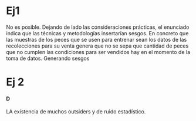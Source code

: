 
# Ej1

No es posible.
Dejando de lado las consideraciones prácticas, el enunciado indica que las técnicas y metodologías insertarían sesgos. En concreto que las muestras de los peces que se usen para entrenar sean los datos de las recolecciones para su venta genera que no se sepa que cantidad de peces que no cumplen las condiciones para ser vendidos hay en el momento de la toma de datos. Generando sesgos


# Ej 2


#### D
LA existencia de muchos outsiders y de ruido estadístico.